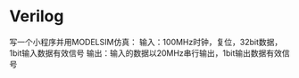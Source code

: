 # Verilog

写一个小程序并用MODELSIM仿真：
  输入：100MHz时钟，复位，32bit数据，1bit输入数据有效信号
  输出：输入的数据以20MHz串行输出，1bit输出数据有效信号

